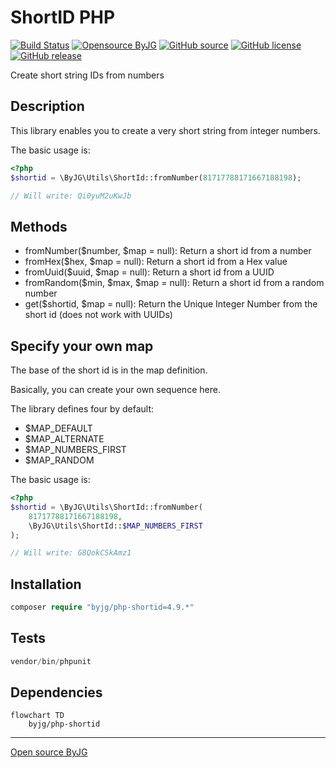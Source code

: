 # ShortID PHP

[![Build Status](https://github.com/byjg/php-shortid/actions/workflows/phpunit.yml/badge.svg?branch=master)](https://github.com/byjg/php-shortid/actions/workflows/phpunit.yml)
[![Opensource ByJG](https://img.shields.io/badge/opensource-byjg-success.svg)](http://opensource.byjg.com)
[![GitHub source](https://img.shields.io/badge/Github-source-informational?logo=github)](https://github.com/byjg/php-shortid/)
[![GitHub license](https://img.shields.io/github/license/byjg/php-shortid.svg)](https://opensource.byjg.com/opensource/licensing.html)
[![GitHub release](https://img.shields.io/github/release/byjg/php-shortid.svg)](https://github.com/byjg/php-shortid/releases/)

Create short string IDs from numbers

## Description

This library enables you to create a very short string from
integer numbers.

The basic usage is:

```php
<?php
$shortid = \ByJG\Utils\ShortId::fromNumber(81717788171667188198);

// Will write: Qi0yuM2uKwJb
```

## Methods

- fromNumber($number, $map = null): Return a short id from a number
- fromHex($hex, $map = null): Return a short id from a Hex value
- fromUuid($uuid, $map = null): Return a short id from a UUID
- fromRandom($min, $max, $map = null): Return a short id from a random number
- get($shortid, $map = null): Return the Unique Integer Number from the short id (does not work with UUIDs)

## Specify your own map

The base of the short id is in the map definition.

Basically, you can create your own sequence here.

The library defines four by default:

- $MAP_DEFAULT
- $MAP_ALTERNATE
- $MAP_NUMBERS_FIRST
- $MAP_RANDOM

The basic usage is:

```php
<?php
$shortid = \ByJG\Utils\ShortId::fromNumber(
    81717788171667188198,
    \ByJG\Utils\ShortId::$MAP_NUMBERS_FIRST
);

// Will write: G8QokCSkAmz1
```

## Installation

```php
composer require "byjg/php-shortid=4.9.*"
```

## Tests

```php
vendor/bin/phpunit
```

## Dependencies

```mermaid  
flowchart TD  
    byjg/php-shortid  
```

----
[Open source ByJG](http://opensource.byjg.com)
